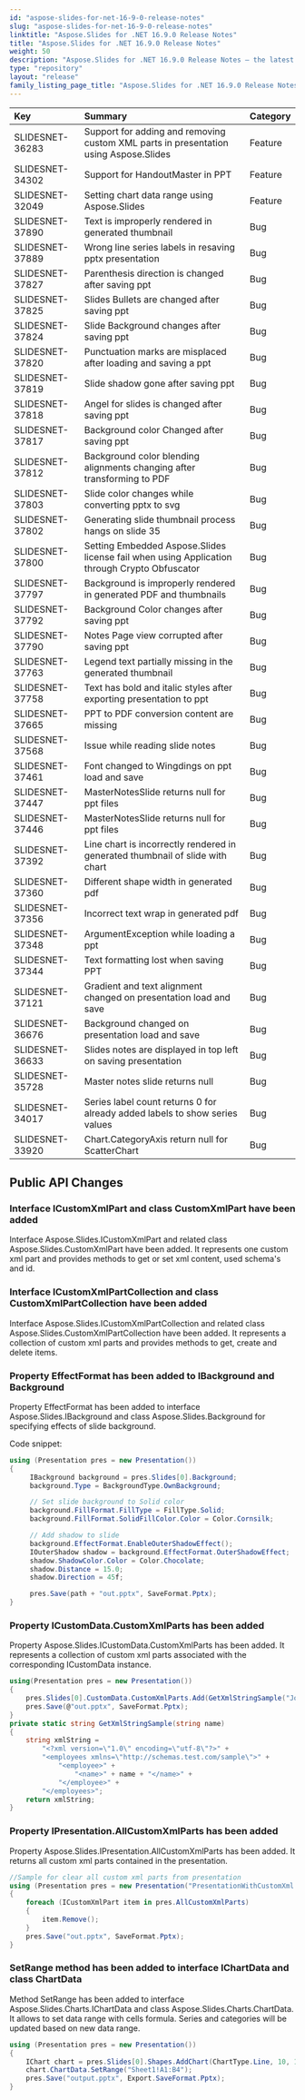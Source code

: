 ```yaml
---
id: "aspose-slides-for-net-16-9-0-release-notes"
slug: "aspose-slides-for-net-16-9-0-release-notes"
linktitle: "Aspose.Slides for .NET 16.9.0 Release Notes"
title: "Aspose.Slides for .NET 16.9.0 Release Notes"
weight: 50
description: "Aspose.Slides for .NET 16.9.0 Release Notes – the latest updates and fixes."
type: "repository"
layout: "release"
family_listing_page_title: "Aspose.Slides for .NET 16.9.0 Release Notes"
---
```


|**Key** |**Summary** |**Category** |
| :- | :- | :- |
|SLIDESNET-36283|Support for adding and removing custom XML parts in presentation using Aspose.Slides|Feature|
|SLIDESNET-34302|Support for HandoutMaster in PPT|Feature|
|SLIDESNET-32049|Setting chart data range using Aspose.Slides|Feature|
|SLIDESNET-37890|Text is improperly rendered in generated thumbnail|Bug|
|SLIDESNET-37889|Wrong line series labels in resaving pptx presentation|Bug|
|SLIDESNET-37827|Parenthesis direction is changed after saving ppt|Bug|
|SLIDESNET-37825|Slides Bullets are changed after saving ppt|Bug|
|SLIDESNET-37824|Slide Background changes after saving ppt|Bug|
|SLIDESNET-37820|Punctuation marks are misplaced after loading and saving a ppt|Bug|
|SLIDESNET-37819|Slide shadow gone after saving ppt|Bug|
|SLIDESNET-37818|Angel for slides is changed after saving ppt|Bug|
|SLIDESNET-37817|Background color Changed after saving ppt|Bug|
|SLIDESNET-37812|Background color blending alignments changing after transforming to PDF|Bug|
|SLIDESNET-37803|Slide color changes while converting pptx to svg|Bug|
|SLIDESNET-37802|Generating slide thumbnail process hangs on slide 35|Bug|
|SLIDESNET-37800|Setting Embedded Aspose.Slides license fail when using Application through Crypto Obfuscator|Bug|
|SLIDESNET-37797|Background is improperly rendered in generated PDF and thumbnails|Bug|
|SLIDESNET-37792|Background Color changes after saving ppt|Bug|
|SLIDESNET-37790|Notes Page view corrupted after saving ppt|Bug|
|SLIDESNET-37763|Legend text partially missing in the generated thumbnail|Bug|
|SLIDESNET-37758|Text has bold and italic styles after exporting presentation to ppt|Bug|
|SLIDESNET-37665|PPT to PDF conversion content are missing|Bug|
|SLIDESNET-37568|Issue while reading slide notes|Bug|
|SLIDESNET-37461|Font changed to Wingdings on ppt load and save|Bug|
|SLIDESNET-37447|MasterNotesSlide returns null for ppt files|Bug|
|SLIDESNET-37446|MasterNotesSlide returns null for ppt files|Bug|
|SLIDESNET-37392|Line chart is incorrectly rendered in generated thumbnail of slide with chart|Bug|
|SLIDESNET-37360|Different shape width in generated pdf|Bug|
|SLIDESNET-37356|Incorrect text wrap in generated pdf|Bug|
|SLIDESNET-37348|ArgumentException while loading a ppt|Bug|
|SLIDESNET-37344|Text formatting lost when saving PPT|Bug|
|SLIDESNET-37121|Gradient and text alignment changed on presentation load and save|Bug|
|SLIDESNET-36676|Background changed on presentation load and save|Bug|
|SLIDESNET-36633|Slides notes are displayed in top left on saving presentation|Bug|
|SLIDESNET-35728|Master notes slide returns null|Bug|
|SLIDESNET-34017|Series label count returns 0 for already added labels to show series values|Bug|
|SLIDESNET-33920|Chart.CategoryAxis return null for ScatterChart|Bug|

## **Public API Changes**

### **Interface ICustomXmlPart and class CustomXmlPart have been added**
Interface Aspose.Slides.ICustomXmlPart and related class Aspose.Slides.CustomXmlPart have been added. It represents one custom xml part and provides methods to get or set xml content, used schema's and id.

### **Interface ICustomXmlPartCollection and class CustomXmlPartCollection have been added**
Interface Aspose.Slides.ICustomXmlPartCollection and related class Aspose.Slides.CustomXmlPartCollection have been added. It represents a collection of custom xml parts and provides methods to get, create and delete items.

### **Property EffectFormat has been added to IBackground and Background**
Property EffectFormat has been added to interface Aspose.Slides.IBackground and class Aspose.Slides.Background for specifying effects of slide background.

Code snippet:
``` csharp
using (Presentation pres = new Presentation())
{
     IBackground background = pres.Slides[0].Background;
     background.Type = BackgroundType.OwnBackground;

     // Set slide background to Solid color
     background.FillFormat.FillType = FillType.Solid;
     background.FillFormat.SolidFillColor.Color = Color.Cornsilk;

     // Add shadow to slide
     background.EffectFormat.EnableOuterShadowEffect();
     IOuterShadow shadow = background.EffectFormat.OuterShadowEffect;
     shadow.ShadowColor.Color = Color.Chocolate;
     shadow.Distance = 15.0;
     shadow.Direction = 45f;

     pres.Save(path + "out.pptx", SaveFormat.Pptx);
}
``` 

### **Property ICustomData.CustomXmlParts has been added**
Property Aspose.Slides.ICustomData.CustomXmlParts has been added. It represents a collection of custom xml parts associated with the corresponding ICustomData instance.
``` csharp
using(Presentation pres = new Presentation())
{
    pres.Slides[0].CustomData.CustomXmlParts.Add(GetXmlStringSample("John Doe")); //add new custom xml to slide custom data
    pres.Save(@"out.pptx", SaveFormat.Pptx);
}
private static string GetXmlStringSample(string name)
{
    string xmlString =
        "<?xml version=\"1.0\" encoding=\"utf-8\"?>" +
        "<employees xmlns=\"http://schemas.test.com/sample\">" +
            "<employee>" +
                "<name>" + name + "</name>" +
            "</employee>" +
        "</employees>";
    return xmlString;
}
``` 

### **Property IPresentation.AllCustomXmlParts has been added**
Property Aspose.Slides.IPresentation.AllCustomXmlParts has been added. It returns all custom xml parts contained in the presentation.

``` csharp
//Sample for clear all custom xml parts from presentation
using (Presentation pres = new Presentation("PresentationWithCustomXml.pptx"))
{
    foreach (ICustomXmlPart item in pres.AllCustomXmlParts)
    {
        item.Remove();
    }
    pres.Save("out.pptx", SaveFormat.Pptx);
}
``` 

### **SetRange method has been added to interface IChartData and class ChartData**
Method SetRange has been added to interface Aspose.Slides.Charts.IChartData and class Aspose.Slides.Charts.ChartData. It allows to set data range with cells formula. Series and categories will be updated based on new data range.

``` csharp
using (Presentation pres = new Presentation())
{
    IChart chart = pres.Slides[0].Shapes.AddChart(ChartType.Line, 10, 10, 400, 300);
    chart.ChartData.SetRange("Sheet1!A1:B4");
    pres.Save("output.pptx", Export.SaveFormat.Pptx);
}
``` 
